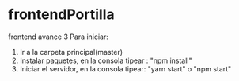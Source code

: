 # frontendPortilla
frontend avance 3
Para iniciar:
1. Ir a la carpeta principal(master)
2. Instalar paquetes, en la consola tipear : "npm install"
2. Iniciar el servidor, en la consola tipear: "yarn start" o "npm start"


